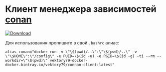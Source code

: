 # Клиент менеджера зависимостей [conan](https://conan.io/)

[ ![Download](https://api.bintray.com/packages/vektory79/docker/vektory79%3Aconnan-client/images/download.svg) ](https://bintray.com/vektory79/docker/vektory79%3Aconnan-client/_latestVersion)

Для использования пропишите в свой `.bashrc` алиас:

```
alias conan="docker run -v \"\$(pwd)/..\":\"\$(pwd)/..\" -v \"\$HOME\":\"/config\" -e PUID=\$(id -u) -e PGID=\$(id -g) -ti --rm --workdir=\"\$(pwd)\" vektory79-docker-docker.bintray.io/vektory79/connan-client:latest"
```